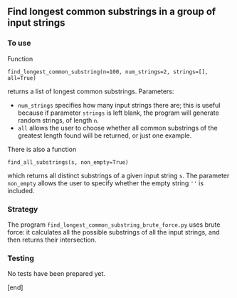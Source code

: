 ## Find longest common substrings in a group of input strings

### To use

Function

    find_longest_common_substring(n=100, num_strings=2, strings=[], all=True)

returns a list of longest common substrings. Parameters:

  * `num_strings` specifies how many input strings there are; this is useful because if parameter `strings` is left blank, the program will generate random strings, of length `n`. 
  * `all` allows the user to choose whether all common substrings of the greatest length found will be returned, or just one example.

There is also a function

    find_all_substrings(s, non_empty=True)

which returns all distinct substrings of a given input string `s`. The parameter `non_empty` allows the user to specify whether the empty string `''` is included.

### Strategy

The program `find_longest_common_substring_brute_force.py` uses brute force: it calculates all the possible substrings of all the input strings, and then returns their intersection.

### Testing

No tests have been prepared yet.

[end]

